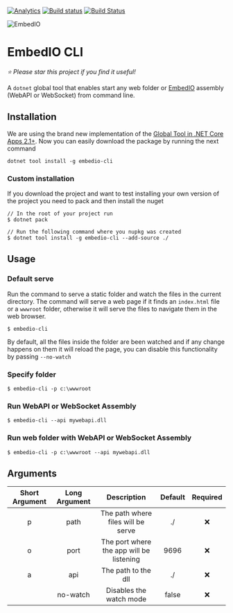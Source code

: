 [![Analytics](https://ga-beacon.appspot.com/UA-8535255-2/unosquare/embedio/)](https://github.com/igrigorik/ga-beacon)
[![Build status](https://ci.appveyor.com/api/projects/status/tp2ce47b9mpbo20f/branch/master?svg=true)](https://ci.appveyor.com/project/geoperez/embedio-cli/branch/master)
[![Build Status](https://travis-ci.org/unosquare/embedio-cli.svg?branch=master)](https://travis-ci.org/unosquare/embedio-cli)

![EmbedIO](http://unosquare.github.io/embedio/images/embedio.png)

# EmbedIO CLI

*:star: Please star this project if you find it useful!*

A `dotnet` global tool that enables start any web folder or [EmbedIO](https://github.com/unosquare/embedio) assembly (WebAPI or WebSocket) from command line.

## Installation

We are using the brand new implementation of the [Global Tool in .NET Core Apps 2.1+](https://docs.microsoft.com/en-us/dotnet/core/tools/global-tools). Now you can easily download the package by running the next command

```
dotnet tool install -g embedio-cli
```

### Custom installation
If you download the project and want to test installing your own version of the project you need to pack and then install the nuget

```
// In the root of your project run
$ dotnet pack

// Run the following command where you nupkg was created
$ dotnet tool install -g embedio-cli --add-source ./
```

## Usage

### Default serve

Run the command to serve a static folder and watch the files in the current directory. The command will serve a web page if it finds an `index.html` file or a `wwwroot` folder, otherwise it will serve the files to navigate them in the web browser.

```
$ embedio-cli
```

By default, all the files inside the folder are been watched and if any change happens on them it will reload the page, you can disable this functionality by passing `--no-watch`

### Specify folder

```
$ embedio-cli -p c:\wwwroot
```

### Run WebAPI or WebSocket Assembly

```
$ embedio-cli --api mywebapi.dll
```

### Run web folder with WebAPI or WebSocket Assembly

```
$ embedio-cli -p c:\wwwroot --api mywebapi.dll
```

## Arguments

| Short Argument | Long Argument | Description | Default | Required |
|:-----: | :-----------: | :----------: | :-----------:| :-----------:|
| p | path | The path where files will be serve | ./ | :x: |
| o | port | The port where the app will be listening | 9696 | :x: |
| a | api | The path to the dll | ./ | :x: |
|  | no-watch | Disables the watch mode | false | :x: |  
